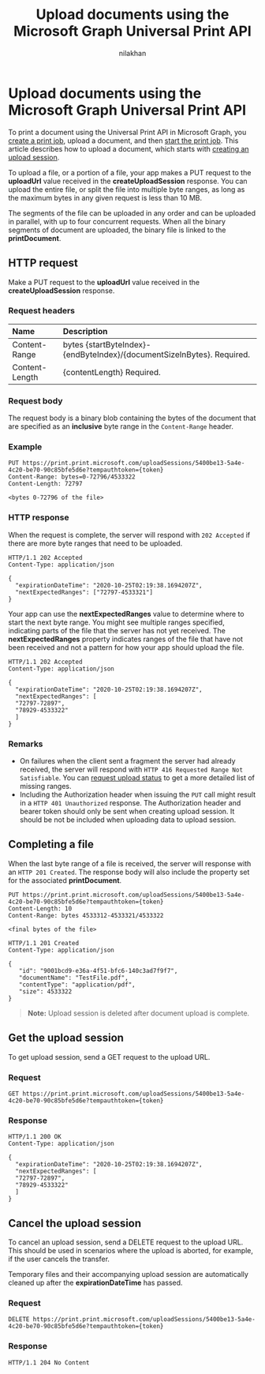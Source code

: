 ﻿---
title: "Upload documents using the Microsoft Graph Universal Print API"
description: "Universal Print is a modern print solution that organizations can use to manage their print infrastructure through cloud services from Microsoft."
author: "nilakhan"
localization_priority: Priority
ms.prod: "universal-print"
ms.custom: scenarios:getting-started
---

# Upload documents using the Microsoft Graph Universal Print API

To print a document using the Universal Print API in Microsoft Graph, you [create a print job](/graph/api/printershare-post-jobs?view=graph-rest-beta), upload a document, and then [start the print job](/graph/api/printjob-start?view=graph-rest-beta). This article describes how to upload a document, which starts with [creating an upload session](/graph/api/printdocument-createuploadsession?view=graph-rest-beta).

To upload a file, or a portion of a file, your app makes a PUT request to the **uploadUrl** value received in the **createUploadSession** response.
You can upload the entire file, or split the file into multiple byte ranges, as long as the maximum bytes in any given request is less than 10 MB.

The segments of the file can be uploaded in any order and can be uploaded in parallel, with up to four concurrent requests. When all the binary segments of document are uploaded, the binary file is linked to the **printDocument**.

## HTTP request

Make a PUT request to the **uploadUrl** value received in the **createUploadSession** response.

### Request headers

| Name           | Description                                                             |
| :------------- | :---------------------------------------------------------------------- |
| Content-Range  | bytes {startByteIndex}-{endByteIndex}‬/{documentSizeInBytes}. Required. |
| Content-Length | {contentLength}‬ Required.                                              |

### Request body

The request body is a binary blob containing the bytes of the document that are specified as an **inclusive** byte range in the `Content-Range` header. 

### Example

```http
PUT https://print.print.microsoft.com/uploadSessions/5400be13-5a4e-4c20-be70-90c85bfe5d6e?tempauthtoken={token}
Content-Range: bytes=0-72796/4533322
Content-Length: 72797

<bytes 0-72796 of the file>
```

### HTTP response

When the request is complete, the server will respond with `202 Accepted` if there are more byte ranges that need to be uploaded.

<!-- { "blockType": "response", "@odata.type": "microsoft.graph.uploadSession", "truncated": true } -->

```http
HTTP/1.1 202 Accepted
Content-Type: application/json

{
  "expirationDateTime": "2020-10-25T02:19:38.1694207Z",
  "nextExpectedRanges": ["72797-4533321"]
}
```

Your app can use the **nextExpectedRanges** value to determine where to start the next byte range. You might see multiple ranges specified, indicating parts of the file that the server has not yet received. The **nextExpectedRanges** property indicates ranges of the file that have not been received and not a pattern for how your app should upload the file.

<!-- { "blockType": "ignored", "@odata.type": "microsoft.graph.uploadSession", "truncated": true } -->

```http
HTTP/1.1 202 Accepted
Content-Type: application/json

{
  "expirationDateTime": "2020-10-25T02:19:38.1694207Z",
  "nextExpectedRanges": [
  "72797-72897",
  "78929-4533322"
  ]
}
```

### Remarks

* On failures when the client sent a fragment the server had already received, the server will respond with `HTTP 416 Requested Range Not Satisfiable`. 
  You can [request upload status](#get-the-upload-session) to get a more detailed list of missing ranges.
* Including the Authorization header when issuing the `PUT` call might result in a `HTTP 401 Unauthorized` response. The Authorization header and bearer token should only be sent when creating upload session. It should be not be included when uploading data to upload session.

## Completing a file

When the last byte range of a file is received, the server will response with an `HTTP 201 Created`. The response body will also include the property set for the associated **printDocument**.

<!-- { "blockType": "request", "opaqueUrl": true, "name": "upload-fragment-final", "scopes": "printjob.readwrite" } -->

```
PUT https://print.print.microsoft.com/uploadSessions/5400be13-5a4e-4c20-be70-90c85bfe5d6e?tempauthtoken={token}
Content-Length: 10
Content-Range: bytes 4533312-4533321/4533322

<final bytes of the file>
```

<!-- { "blockType": "response", "@odata.type": "microsoft.graph.printDocument", "truncated": true } -->

```http
HTTP/1.1 201 Created
Content-Type: application/json

{
   "id": "9001bcd9-e36a-4f51-bfc6-140c3ad7f9f7",
   "documentName": "TestFile.pdf",
   "contentType": "application/pdf", 
   "size": 4533322
}
```

>**Note:** Upload session is deleted after document upload is complete.

## Get the upload session

To get upload session, send a GET request to the upload URL. 

### Request

<!-- { "blockType": "request", "opaqueUrl": true, "name": "upload-fragment-resume", "scopes": "files.readwrite" } -->

```http
GET https://print.print.microsoft.com/uploadSessions/5400be13-5a4e-4c20-be70-90c85bfe5d6e?tempauthtoken={token}
```

### Response

<!-- { "blockType": "response" } -->

```http
HTTP/1.1 200 OK
Content-Type: application/json

{
  "expirationDateTime": "2020-10-25T02:19:38.1694207Z",
  "nextExpectedRanges": [
  "72797-72897",
  "78929-4533322"
  ]
}
```

## Cancel the upload session

To cancel an upload session, send a DELETE request to the upload URL. This should be used in scenarios where the upload is aborted, for example, if the user cancels the transfer.

Temporary files and their accompanying upload session are automatically cleaned up after the **expirationDateTime** has passed.

### Request

<!-- { "blockType": "request", "opaqueUrl": true, "name": "upload-fragment-cancel", "scopes": "printjob.readwrite" } -->

```http
DELETE https://print.print.microsoft.com/uploadSessions/5400be13-5a4e-4c20-be70-90c85bfe5d6e?tempauthtoken={token}
```

### Response

<!-- { "blockType": "response" } -->

```http
HTTP/1.1 204 No Content
```
